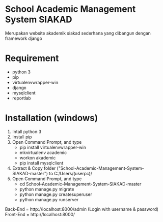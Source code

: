 # School Academic Management System SIAKAD

Merupakan website akademik siakad sederhana yang dibangun dengan framework django


# Requirement
* python 3
* pip
* virtualenvwrapper-win
* django
* mysqlclient
* reportlab


# Installation (windows)
1. Intall python 3
2. Install pip
3. Open Command Prompt, and type  
	* pip  install virtualenvwrapper-win
	* mkvirtualenv academic
	* workon akademic
	* pip  install  mysqlclient
7. Extract & Copy folder ("School-Academic-Management-System-SIAKAD-master") to C:/Users/(userpc)/
8. Open Command Prompt, and type 
	* cd School-Academic-Management-System-SIAKAD-master
	* python manage.py migrate
	* python manage.py createsuperuser
	* python manage.py runserver

Back-End = http://localhost:8000/admin (Login with username & password)
Front-End = http://localhost:8000/